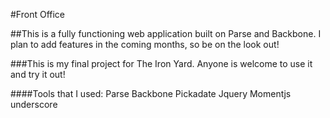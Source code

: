 #Front Office

##This is a fully functioning web application built on Parse and Backbone. I plan to add features in the coming months, so be on the look out!

###This is my final project for The Iron Yard. Anyone is welcome to use it and try it out!

####Tools that I used:
Parse
Backbone
Pickadate
Jquery
Momentjs
underscore
